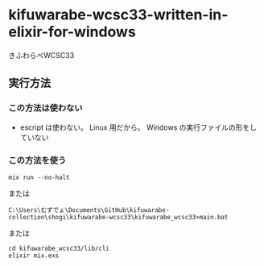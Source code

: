 # kifuwarabe-wcsc33-written-in-elixir-for-windows

きふわらべWCSC33

## 実行方法

### この方法は使わない

* escript は使わない。 Linux 用だから。 Windows の実行ファイルの形をしていない  

### この方法を使う

```shell
mix run --no-halt
```

または

```shell
C:\Users\むずでょ\Documents\GitHub\kifuwarabe-collection\shogi\kifuwarabe-wcsc33\kifuwarabe_wcsc33>main.bat
```

または

```shell
cd kifuwarabe_wcsc33/lib/cli
elixir mix.exs
```